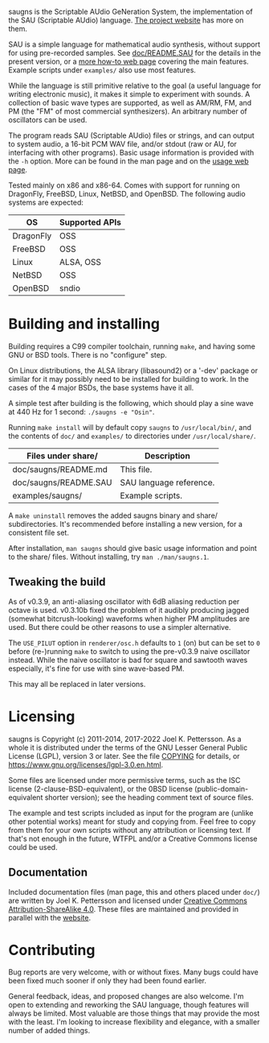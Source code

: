 saugns is the Scriptable AUdio GeNeration System,
the implementation of the SAU (Scriptable AUdio) language.
[The project website](https://sau.frama.io/) has more on them.

SAU is a simple language for mathematical audio synthesis,
without support for using pre-recorded samples.
See [doc/README.SAU](doc/README.SAU) for the details in the present version,
or a [more how-to web page](https://sau.frama.io/language.html) covering
the main features. Example scripts under `examples/` also use most features.

While the language is still primitive relative to the
goal (a useful language for writing electronic music),
it makes it simple to experiment with sounds.
A collection of basic wave types are supported, as well
as AM/RM, FM, and PM (the "FM" of most commercial synthesizers).
An arbitrary number of oscillators can be used.

The program reads SAU (Scriptable AUdio) files or strings,
and can output to system audio, a 16-bit PCM WAV file,
and/or stdout (raw or AU, for interfacing with other programs).
Basic usage information is provided with the `-h` option. More
can be found in the man page and on the
[usage web page](https://sau.frama.io/usage.html).

Tested mainly on x86 and x86-64. Comes with support for
running on DragonFly, FreeBSD, Linux, NetBSD, and OpenBSD.
The following audio systems are expected:

| OS        | Supported APIs  |
| -         | -               |
| DragonFly | OSS             |
| FreeBSD   | OSS             |
| Linux     | ALSA, OSS       |
| NetBSD    | OSS             |
| OpenBSD   | sndio           |

Building and installing
=======================

Building requires a C99 compiler toolchain, running `make`,
and having some GNU or BSD tools. There is no "configure" step.

On Linux distributions, the ALSA library (libasound2) or a '-dev' package
or similar for it may possibly need to be installed for building to work.
In the cases of the 4 major BSDs, the base systems have it all.

A simple test after building is the following, which should
play a sine wave at 440 Hz for 1 second: `./saugns -e "Osin"`.

Running `make install` will by default copy `saugns` to `/usr/local/bin/`,
and the contents of `doc/` and `examples/` to
directories under `/usr/local/share/`.

| Files under share/    | Description               |
| -                     | -                         |
| doc/saugns/README.md  | This file.                |
| doc/saugns/README.SAU | SAU language reference.   |
| examples/saugns/      | Example scripts.          |

A `make uninstall` removes the added saugns binary and share/ subdirectories.
It's recommended before installing a new version, for a consistent file set.

After installation, `man saugns` should give basic usage information and
point to the share/ files. Without installing, try `man ./man/saugns.1`.

Tweaking the build
------------------

As of v0.3.9, an anti-aliasing oscillator with 6dB aliasing reduction per
octave is used. v0.3.10b fixed the problem of it audibly producing jagged
(somewhat bitcrush-looking) waveforms when higher PM amplitudes are used.
But there could be other reasons to use a simpler alternative.

The `USE_PILUT` option in `renderer/osc.h` defaults to `1` (on) but can be
set to `0` before (re-)running `make` to switch to using the pre-v0.3.9 naive
oscillator instead. While the naive oscillator is bad for square and sawtooth
waves especially, it's fine for use with sine wave-based PM.

This may all be replaced in later versions.

Licensing
=========

saugns is Copyright (c) 2011-2014, 2017-2022 Joel K. Pettersson.
As a whole it is distributed under the terms of the GNU Lesser General
Public License (LGPL), version 3 or later. See the file [COPYING](COPYING)
for details, or <https://www.gnu.org/licenses/lgpl-3.0.en.html>.

Some files are licensed under more permissive terms, such as
the ISC license (2-clause-BSD-equivalent), or
the 0BSD license (public-domain-equivalent shorter version);
see the heading comment text of source files.

The example and test scripts included as input for the program
are (unlike other potential works) meant for study and copying
from. Feel free to copy from them for your own scripts without
any attribution or licensing text. If that's not enough in the
future, WTFPL and/or a Creative Commons license could be used.

Documentation
-------------

Included documentation files (man page, this and others placed under `doc/`)
are written by Joel K. Pettersson and licensed under [Creative Commons
Attribution-ShareAlike 4.0](https://creativecommons.org/licenses/by-sa/4.0/).
These files are maintained and provided in parallel
with the [website](https://sau.frama.io).

Contributing
============

Bug reports are very welcome, with or without fixes. Many bugs
could have been fixed much sooner if only they had been found earlier.

General feedback, ideas, and proposed changes are also welcome. I'm
open to extending and reworking the SAU language, though features will
always be limited. Most valuable are those things that may provide the
most with the least. I'm looking to increase flexibility and elegance,
with a smaller number of added things.
